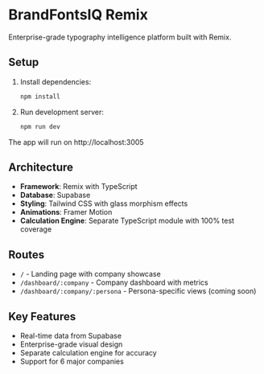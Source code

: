 # BrandFontsIQ Remix

Enterprise-grade typography intelligence platform built with Remix.

## Setup

1. Install dependencies:
   ```bash
   npm install
   ```

2. Run development server:
   ```bash
   npm run dev
   ```

The app will run on http://localhost:3005

## Architecture

- **Framework**: Remix with TypeScript
- **Database**: Supabase
- **Styling**: Tailwind CSS with glass morphism effects
- **Animations**: Framer Motion
- **Calculation Engine**: Separate TypeScript module with 100% test coverage

## Routes

- `/` - Landing page with company showcase
- `/dashboard/:company` - Company dashboard with metrics
- `/dashboard/:company/:persona` - Persona-specific views (coming soon)

## Key Features

- Real-time data from Supabase
- Enterprise-grade visual design
- Separate calculation engine for accuracy
- Support for 6 major companies
